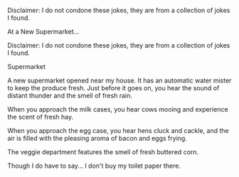 Disclaimer: I do not condone these jokes, they are from a collection of jokes I found.

At a New Supermarket...

Disclaimer: I do not condone these jokes, they are from a collection of jokes I found.

Supermarket

A new supermarket opened near my house. It has an automatic water mister to keep the produce fresh. Just before it goes on, you hear the sound of distant thunder and the smell of fresh rain.

When you approach the milk cases, you hear cows mooing and experience the scent of fresh hay.

When you approach the egg case, you hear hens cluck and cackle, and the air is filled with the pleasing aroma of
bacon and eggs frying.

The veggie department features the smell of fresh buttered corn.

Though I do have to say... I don't buy my toilet paper there.

